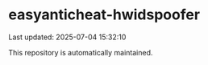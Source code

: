 # easyanticheat-hwidspoofer

Last updated: 2025-07-04 15:32:10

This repository is automatically maintained.
